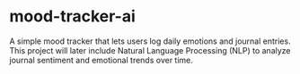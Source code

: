 # mood-tracker-ai
A simple mood tracker that lets users log daily emotions and journal entries.   This project will later include Natural Language Processing (NLP) to analyze journal sentiment and emotional trends over time.
